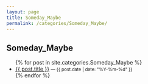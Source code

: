 ```yaml
---
layout: page
title: Someday_Maybe
permalink: /categories/Someday_Maybe/
---
```


<h2>Someday_Maybe</h2>
<ul>
  {% for post in site.categories.Someday_Maybe %}
    <li>
      <a href="{{ post.url | relative_url }}">{{ post.title }}</a>
      <small> — {{ post.date | date: "%Y-%m-%d" }}</small>
    </li>
  {% endfor %}
</ul>
